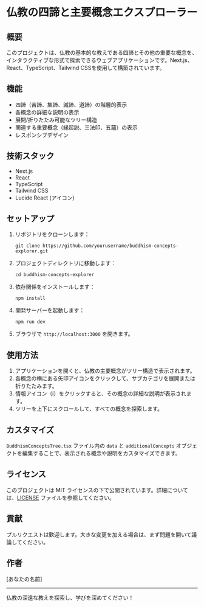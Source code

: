# 仏教の四諦と主要概念エクスプローラー

## 概要

このプロジェクトは、仏教の基本的な教えである四諦とその他の重要な概念を、インタラクティブな形式で探索できるウェブアプリケーションです。Next.js、React、TypeScript、Tailwind CSSを使用して構築されています。

## 機能

- 四諦（苦諦、集諦、滅諦、道諦）の階層的表示
- 各概念の詳細な説明の表示
- 展開/折りたたみ可能なツリー構造
- 関連する重要概念（縁起説、三法印、五蘊）の表示
- レスポンシブデザイン

## 技術スタック

- Next.js
- React
- TypeScript
- Tailwind CSS
- Lucide React (アイコン)

## セットアップ

1. リポジトリをクローンします：
   ```
   git clone https://github.com/yourusername/buddhism-concepts-explorer.git
   ```

2. プロジェクトディレクトリに移動します：
   ```
   cd buddhism-concepts-explorer
   ```

3. 依存関係をインストールします：
   ```
   npm install
   ```

4. 開発サーバーを起動します：
   ```
   npm run dev
   ```

5. ブラウザで `http://localhost:3000` を開きます。

## 使用方法

1. アプリケーションを開くと、仏教の主要概念がツリー構造で表示されます。
2. 各概念の横にある矢印アイコンをクリックして、サブカテゴリを展開または折りたたみます。
3. 情報アイコン（i）をクリックすると、その概念の詳細な説明が表示されます。
4. ツリーを上下にスクロールして、すべての概念を探索します。

## カスタマイズ

`BuddhismConceptsTree.tsx` ファイル内の `data` と `additionalConcepts` オブジェクトを編集することで、表示される概念や説明をカスタマイズできます。

## ライセンス

このプロジェクトは MIT ライセンスの下で公開されています。詳細については、[LICENSE](LICENSE) ファイルを参照してください。

## 貢献

プルリクエストは歓迎します。大きな変更を加える場合は、まず問題を開いて議論してください。

## 作者

[あなたの名前]

---

仏教の深遠な教えを探索し、学びを深めてください！